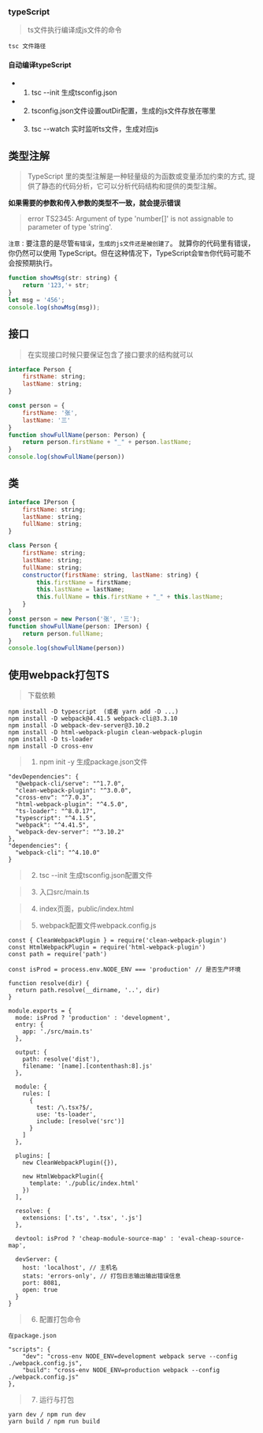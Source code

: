 ### typeScript

> ts文件执行编译成js文件的命令

```
tsc 文件路径
```

#### 自动编译typeScript

- 1. tsc --init 生成tsconfig.json

- 2. tsconfig.json文件设置outDir配置，生成的js文件存放在哪里

- 3. tsc --watch 实时监听ts文件，生成对应js

## 类型注解

> TypeScript 里的类型注解是一种轻量级的为函数或变量添加约束的方式, 提供了静态的代码分析，它可以分析代码结构和提供的类型注解。

**如果需要的参数和传入参数的类型不一致，就会提示错误**

> error TS2345: Argument of type 'number[]' is not assignable to parameter of type 'string'.

`注意：`要注意的是尽管`有错误`，`生成的js文件还是被创建了`。 就算你的代码里有错误，你仍然可以使用 TypeScript。但在这种情况下，TypeScript会`警告`你代码可能不会按预期执行。

```javascript
function showMsg(str: string) {
    return '123,'+ str;
}
let msg = '456';
console.log(showMsg(msg));
```

## 接口

> 在实现接口时候只要保证包含了接口要求的结构就可以

```javascript
interface Person {
    firstName: string;
    lastName: string;
}

const person = {
    firstName: '张',
    lastName: '三'
}
function showFullName(person: Person) {
    return person.firstName + "_" + person.lastName;
}
console.log(showFullName(person))
```

## 类

```javascript
interface IPerson {
    firstName: string;
    lastName: string;
    fullName: string;
}

class Person {
    firstName: string;
    lastName: string;
    fullName: string;
    constructor(firstName: string, lastName: string) {
        this.firstName = firstName;
        this.lastName = lastName;
        this.fullName = this.firstName + "_" + this.lastName;
    }
}
const person = new Person('张', '三');
function showFullName(person: IPerson) {
    return person.fullName;
}
console.log(showFullName(person))
```

## 使用webpack打包TS

> 下载依赖

```
npm install -D typescript  (或者 yarn add -D ...)
npm install -D webpack@4.41.5 webpack-cli@3.3.10
npm install -D webpack-dev-server@3.10.2
npm install -D html-webpack-plugin clean-webpack-plugin
npm install -D ts-loader
npm install -D cross-env
```

> 1. npm init -y 生成package.json文件

```
"devDependencies": {
  "@webpack-cli/serve": "^1.7.0",
  "clean-webpack-plugin": "^3.0.0",
  "cross-env": "^7.0.3",
  "html-webpack-plugin": "^4.5.0",
  "ts-loader": "^8.0.17",
  "typescript": "^4.1.5",
  "webpack": "^4.41.5",
  "webpack-dev-server": "^3.10.2"
},
"dependencies": {
  "webpack-cli": "^4.10.0"
}
```

> 2. tsc --init 生成tsconfig.json配置文件

> 3. 入口src/main.ts

> 4. index页面，public/index.html

> 5. webpack配置文件webpack.config.js

```
const { CleanWebpackPlugin } = require('clean-webpack-plugin')
const HtmlWebpackPlugin = require('html-webpack-plugin')
const path = require('path')

const isProd = process.env.NODE_ENV === 'production' // 是否生产环境

function resolve(dir) {
  return path.resolve(__dirname, '..', dir)
}

module.exports = {
  mode: isProd ? 'production' : 'development',
  entry: {
    app: './src/main.ts'
  },

  output: {
    path: resolve('dist'),
    filename: '[name].[contenthash:8].js'
  },

  module: {
    rules: [
      {
        test: /\.tsx?$/,
        use: 'ts-loader',
        include: [resolve('src')]
      }
    ]
  },

  plugins: [
    new CleanWebpackPlugin({}),

    new HtmlWebpackPlugin({
      template: './public/index.html'
    })
  ],

  resolve: {
    extensions: ['.ts', '.tsx', '.js']
  },

  devtool: isProd ? 'cheap-module-source-map' : 'eval-cheap-source-map',

  devServer: {
    host: 'localhost', // 主机名
    stats: 'errors-only', // 打包日志输出输出错误信息
    port: 8081,
    open: true
  }
}
```

> 6. 配置打包命令

```
在package.json

"scripts": {
    "dev": "cross-env NODE_ENV=development webpack serve --config ./webpack.config.js",
    "build": "cross-env NODE_ENV=production webpack --config ./webpack.config.js"
},
```

> 7. 运行与打包

```
yarn dev / npm run dev
yarn build / npm run build
```